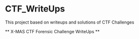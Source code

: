 # CTF_WriteUps
This project based on writeups and solutions of CTF Challenges

**
X-MAS CTF Forensic Challenge WriteUps
**
